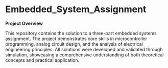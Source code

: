 # Embedded_System_Assignment

**Project Overview**

This repository contains the solution to a three-part embedded systems assignment. The project demonstrates core skills in microcontroller programming, analog circuit design, and the analysis of electrical engineering principles. All solutions were developed and validated through simulation, showcasing a comprehensive understanding of both theoretical concepts and practical application.
